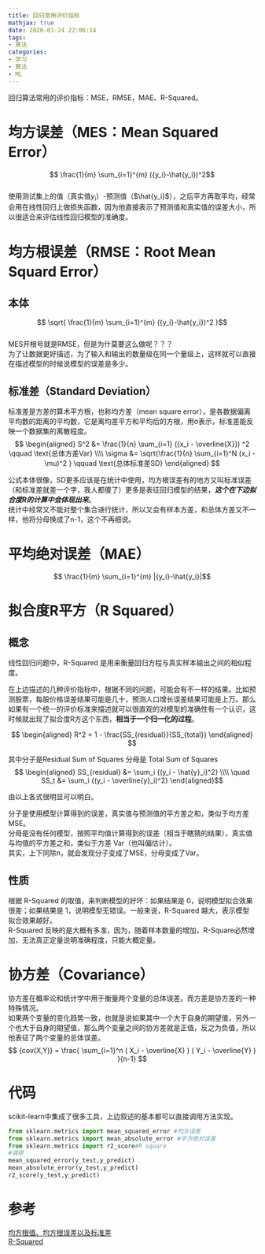 ```yaml
---
title: 回归常用评价指标
mathjax: true
date: 2020-01-24 22:06:14
tags:
- 算法
categories:
- 学习
- 算法
- ML
---
```

回归算法常用的评价指标：MSE，RMSE，MAE、R-Squared。
<!--more-->
# 均方误差（MES：Mean Squared Error）  
$$ \frac{1}{m} \sum_{i=1}^{m} ({y_i}-\hat{y_i})^2$$  
使用测试集上的值（真实值$y_i$）-预测值（$\hat{y_i}$），之后平方再取平均，经常会用在线性回归上做损失函数，因为他直接表示了预测值和真实值的误差大小，所以很适合来评估线性回归模型的准确度。  
# 均方根误差（RMSE：Root Mean Squard Error）
## 本体
$$ \sqrt{ \frac{1}{m} \sum_{i=1}^{m} ({y_i}-\hat{y_i})^2 }$$  
MES开根号就是RMSE，但是为什莫要这么做呢？？？  
为了让数据更好描述，为了输入和输出的数量级在同一个量级上，这样就可以直接在描述模型的时候说模型的误差是多少。  
## 标准差（Standard Deviation）  
标准差是方差的算术平方根，也称均方差（mean square error），是各数据偏离平均数的距离的平均数，它是离均差平方和平均后的方根，用σ表示，标准差能反映一个数据集的离散程度。  
$$
\begin{aligned}
    S^2 &= \frac{1}{n} \sum_{i=1} ({x_i - \overline{X}}) ^2   \qquad \text{总体方差Var}  \\\\
    \sigma &= \sqrt{\frac{1}{n} \sum_{i=1}^N (x_i - \mu)^2 }  \qquad \text{总体标准差SD}
\end{aligned}
$$

公式本体很像，SD更多应该是在统计中使用，均方根误差有的地方又叫标准误差（和标准差就差一个字，我人都傻了）更多是表征回归模型的结果，***这个在下边拟合度R的计算中会体现出来***。  
统计中经常又不能对整个集合进行统计，所以又会有样本方差，和总体方差又不一样，他将分母换成了n-1，这个不再细说。
# 平均绝对误差（MAE）
$$  \frac{1}{m} \sum_{i=1}^{m} |{y_i}-\hat{y_i}|$$
# 拟合度R平方（R Squared）
## 概念
线性回归问题中，R-Squared 是用来衡量回归方程与真实样本输出之间的相似程度。  

在上边描述的几种评价指标中，根据不同的问题，可能会有不一样的结果。比如预测股票，每股价格误差结果可能是几十，预测人口增长误差结果可能是上万。那么如果有一个统一的评价标准来描述就可以很直观的对模型的准确性有一个认识，这时候就出现了拟合度R方这个东西，**相当于一个归一化的过程**。  

$$ 
\begin{aligned}
    R^2 = 1 - \frac{SS_{residual}}{SS_{total}}
\end{aligned} 
$$  

其中分子是Residual Sum of Squares 分母是 Total Sum of Squares  
$$ \begin{aligned}
    SS_{residual} &= \sum_i {(y_i - \hat{y}_i)^2}  \\\\
    \quad SS_t &= \sum_i {(y_i - \overline{y}_i)^2}
\end{aligned}$$

由以上各式很明显可以明白。  

分子是使用模型计算得到的误差，真实值与预测值的平方差之和，类似于均方差MSE。  
分母是没有任何模型，按照平均值计算得到的误差（相当于瞎猜的结果），真实值与均值的平方差之和，类似于方差 Var（也叫偏估计）。  
其实，上下同除n，就会发现分子变成了MSE，分母变成了Var。  
## 性质
根据 R-Squared 的取值，来判断模型的好坏：如果结果是 0，说明模型拟合效果很差；如果结果是 1，说明模型无错误。一般来说，R-Squared 越大，表示模型拟合效果越好。  
R-Squared 反映的是大概有多准，因为，随着样本数量的增加，R-Square必然增加，无法真正定量说明准确程度，只能大概定量。

# 协方差（Covariance）
协方差在概率论和统计学中用于衡量两个变量的总体误差。而方差是协方差的一种特殊情况。  
如果两个变量的变化趋势一致，也就是说如果其中一个大于自身的期望值，另外一个也大于自身的期望值，那么两个变量之间的协方差就是正值，反之为负值，所以他表征了两个变量的总体误差。  
$$
{cov(X,Y)} = \frac{ \sum_{i=1}^n  ( X_i - \overline{X} ) ( Y_i - \overline{Y} ) }{n-1}
$$

# 代码
scikit-learn中集成了很多工具，上边叙述的基本都可以直接调用方法实现。
```python
from sklearn.metrics import mean_squared_error #均方误差
from sklearn.metrics import mean_absolute_error #平方绝对误差
from sklearn.metrics import r2_score#R square
#调用
mean_squared_error(y_test,y_predict)
mean_absolute_error(y_test,y_predict)
r2_score(y_test,y_predict)
```
# 参考
[均方根值、均方根误差以及标准差](https://blog.csdn.net/charlene_bo/article/details/70599183)  
[R-Squared](https://blog.csdn.net/zrh_CSDN/article/details/81190001)